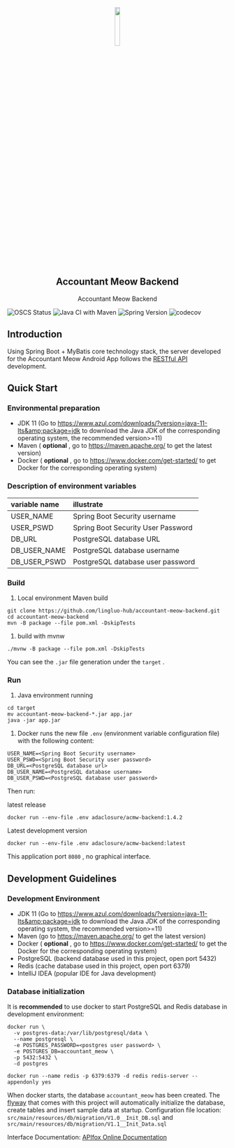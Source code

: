 <div align="center"> <img src="https://user-images.githubusercontent.com/25563773/171997432-ff332de2-f85d-44e2-87d1-67247f73df9a.png" width="15%">
</div>
<h2 align="center">Accountant Meow Backend</h2>
<p align="center">Accountant Meow Backend</p>

[](https://www.oscs1024.com/project/lingluo-hub/accountant-meow-backend?ref=badge_small)![OSCS Status](https://www.oscs1024.com/platform/badge/lingluo-hub/accountant-meow-backend.svg?size=small) [](https://github.com/lingluo-hub/accountant-meow-backend/actions/workflows/maven.yml)![Java CI with Maven](https://github.com/lingluo-hub/accountant-meow-backend/actions/workflows/maven.yml/badge.svg) ![Spring Version](https://img.shields.io/badge/spring%20boot-2.7.0-green) [](https://codecov.io/gh/lingluo-hub/accountant-meow-backend)![codecov](https://codecov.io/gh/lingluo-hub/accountant-meow-backend/branch/main/graph/badge.svg?token=FgwEZXPtOM)

## Introduction

Using Spring Boot + MyBatis core technology stack, the server developed for the Accountant Meow Android App follows the [RESTful API](https://restfulapi.net/) development.

## Quick Start

### Environmental preparation

- JDK 11 (Go to https://www.azul.com/downloads/?version=java-11-lts&amp;package=jdk to download the Java JDK of the corresponding operating system, the recommended version&gt;=11)
- Maven ( **optional** , go to https://maven.apache.org/ to get the latest version)
- Docker ( **optional** , go to https://www.docker.com/get-started/ to get Docker for the corresponding operating system)

### Description of environment variables

variable name | illustrate
:-- | :--
USER_NAME | Spring Boot Security username
USER_PSWD | Spring Boot Security User Password
DB_URL | PostgreSQL database URL
DB_USER_NAME | PostgreSQL database username
DB_USER_PSWD | PostgreSQL database user password

### Build

1. Local environment Maven build

```shell
git clone https://github.com/lingluo-hub/accountant-meow-backend.git
cd accountant-meow-backend
mvn -B package --file pom.xml -DskipTests
```

1. build with mvnw

```shell
./mvnw -B package --file pom.xml -DskipTests
```

You can see the `.jar` file generation under the `target` .

### Run

1. Java environment running

```shell
cd target
mv accountant-meow-backend-*.jar app.jar
java -jar app.jar
```

1. Docker runs the new file `.env` (environment variable configuration file) with the following content:

```
USER_NAME=<Spring Boot Security username>
USER_PSWD=<Spring Boot Security user password>
DB_URL=<PostgreSQL database url>
DB_USER_NAME=<PostgreSQL database username>
DB_USER_PSWD=<PostgreSQL database user password>
```

Then run:

latest release

```shell
docker run --env-file .env adaclosure/acmw-backend:1.4.2
```

Latest development version

```shell
docker run --env-file .env adaclosure/acmw-backend:latest
```

This application port `8080` , no graphical interface.

## Development Guidelines

### Development Environment

- JDK 11 (Go to https://www.azul.com/downloads/?version=java-11-lts&amp;package=jdk to download the Java JDK of the corresponding operating system, the recommended version&gt;=11)
- Maven (go to https://maven.apache.org/ to get the latest version)
- Docker ( **optional** , go to https://www.docker.com/get-started/ to get the Docker for the corresponding operating system)
- PostgreSQL (backend database used in this project, open port 5432)
- Redis (cache database used in this project, open port 6379)
- IntelliJ IDEA (popular IDE for Java development)

### Database initialization

It is **recommended** to use docker to start PostgreSQL and Redis database in development environment:

```shell
docker run \
  -v postgres-data:/var/lib/postgresql/data \
  --name postgresql \
  -e POSTGRES_PASSWORD=<postgres user password> \
  -e POSTGRES_DB=accountant_meow \
  -p 5432:5432 \
  -d postgres
```

```shell
docker run --name redis -p 6379:6379 -d redis redis-server --appendonly yes
```

When docker starts, the database `accountant_meow` has been created. The [flyway](https://flywaydb.org/) that comes with this project will automatically initialize the database, create tables and insert sample data at startup. Configuration file location: `src/main/resources/db/migration/V1.0__Init_DB.sql` and `src/main/resources/db/migration/V1.1__Init_Data.sql`

Interface Documentation: [APIfox Online Documentation](https://www.apifox.cn/apidoc/shared-ea01e1d8-803d-4828-988e-540fd0a572e9)
